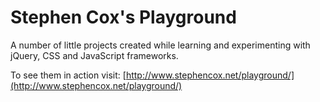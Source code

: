 # Stephen Cox's Playground

A number of little projects created while learning and experimenting with
jQuery, CSS and JavaScript frameworks.

To see them in action visit: [http://www.stephencox.net/playground/](http://www.stephencox.net/playground/)